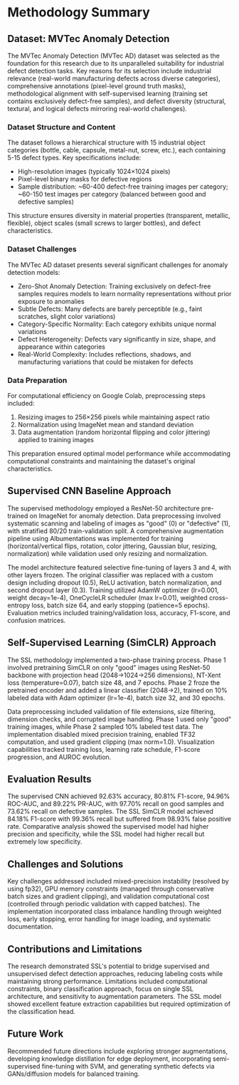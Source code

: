 # Methodology Summary

## Dataset: MVTec Anomaly Detection

The MVTec Anomaly Detection (MVTec AD) dataset was selected as the foundation for this research due to its unparalleled suitability for industrial defect detection tasks. Key reasons for its selection include industrial relevance (real-world manufacturing defects across diverse categories), comprehensive annotations (pixel-level ground truth masks), methodological alignment with self-supervised learning (training set contains exclusively defect-free samples), and defect diversity (structural, textural, and logical defects mirroring real-world challenges).

### Dataset Structure and Content
The dataset follows a hierarchical structure with 15 industrial object categories (bottle, cable, capsule, metal-nut, screw, etc.), each containing 5-15 defect types. Key specifications include:
- High-resolution images (typically 1024×1024 pixels)
- Pixel-level binary masks for defective regions
- Sample distribution: ~60-400 defect-free training images per category; ~60-150 test images per category (balanced between good and defective samples)

This structure ensures diversity in material properties (transparent, metallic, flexible), object scales (small screws to larger bottles), and defect characteristics.

### Dataset Challenges
The MVTec AD dataset presents several significant challenges for anomaly detection models:
- Zero-Shot Anomaly Detection: Training exclusively on defect-free samples requires models to learn normality representations without prior exposure to anomalies
- Subtle Defects: Many defects are barely perceptible (e.g., faint scratches, slight color variations)
- Category-Specific Normality: Each category exhibits unique normal variations
- Defect Heterogeneity: Defects vary significantly in size, shape, and appearance within categories
- Real-World Complexity: Includes reflections, shadows, and manufacturing variations that could be mistaken for defects

### Data Preparation
For computational efficiency on Google Colab, preprocessing steps included:
1. Resizing images to 256×256 pixels while maintaining aspect ratio
2. Normalization using ImageNet mean and standard deviation
3. Data augmentation (random horizontal flipping and color jittering) applied to training images

This preparation ensured optimal model performance while accommodating computational constraints and maintaining the dataset's original characteristics.

## Supervised CNN Baseline Approach

The supervised methodology employed a ResNet-50 architecture pre-trained on ImageNet for anomaly detection. Data preprocessing involved systematic scanning and labeling of images as "good" (0) or "defective" (1), with stratified 80/20 train-validation split. A comprehensive augmentation pipeline using Albumentations was implemented for training (horizontal/vertical flips, rotation, color jittering, Gaussian blur, resizing, normalization) while validation used only resizing and normalization.

The model architecture featured selective fine-tuning of layers 3 and 4, with other layers frozen. The original classifier was replaced with a custom design including dropout (0.5), ReLU activation, batch normalization, and second dropout layer (0.3). Training utilized AdamW optimizer (lr=0.001, weight decay=1e-4), OneCycleLR scheduler (max lr=0.01), weighted cross-entropy loss, batch size 64, and early stopping (patience=5 epochs). Evaluation metrics included training/validation loss, accuracy, F1-score, and confusion matrices.

## Self-Supervised Learning (SimCLR) Approach

The SSL methodology implemented a two-phase training process. Phase 1 involved pretraining SimCLR on only "good" images using ResNet-50 backbone with projection head (2048→1024→256 dimensions), NT-Xent loss (temperature=0.07), batch size 48, and 7 epochs. Phase 2 froze the pretrained encoder and added a linear classifier (2048→2), trained on 10% labeled data with Adam optimizer (lr=1e-4), batch size 32, and 30 epochs.

Data preprocessing included validation of file extensions, size filtering, dimension checks, and corrupted image handling. Phase 1 used only "good" training images, while Phase 2 sampled 10% labeled test data. The implementation disabled mixed precision training, enabled TF32 computation, and used gradient clipping (max norm=1.0). Visualization capabilities tracked training loss, learning rate schedule, F1-score progression, and AUROC evolution.

## Evaluation Results

The supervised CNN achieved 92.63% accuracy, 80.81% F1-score, 94.96% ROC-AUC, and 89.22% PR-AUC, with 97.70% recall on good samples and 73.62% recall on defective samples. The SSL SimCLR model achieved 84.18% F1-score with 99.36% recall but suffered from 98.93% false positive rate. Comparative analysis showed the supervised model had higher precision and specificity, while the SSL model had higher recall but extremely low specificity.

## Challenges and Solutions

Key challenges addressed included mixed-precision instability (resolved by using fp32), GPU memory constraints (managed through conservative batch sizes and gradient clipping), and validation computational cost (controlled through periodic validation with capped batches). The implementation incorporated class imbalance handling through weighted loss, early stopping, error handling for image loading, and systematic documentation.

## Contributions and Limitations

The research demonstrated SSL's potential to bridge supervised and unsupervised defect detection approaches, reducing labeling costs while maintaining strong performance. Limitations included computational constraints, binary classification approach, focus on single SSL architecture, and sensitivity to augmentation parameters. The SSL model showed excellent feature extraction capabilities but required optimization of the classification head.

## Future Work

Recommended future directions include exploring stronger augmentations, developing knowledge distillation for edge deployment, incorporating semi-supervised fine-tuning with SVM, and generating synthetic defects via GANs/diffusion models for balanced training.